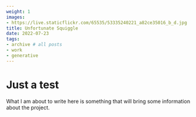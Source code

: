 ```yaml
---
weight: 1
images:
- https://live.staticflickr.com/65535/53335240221_a82ce35016_b_d.jpg
title: Unfortunate Squiggle 
date: 2022-07-23
tags:
- archive # all posts
- work
- generative
---
```


# Just a test

What I am about to write here is something that will bring some information about the project. 